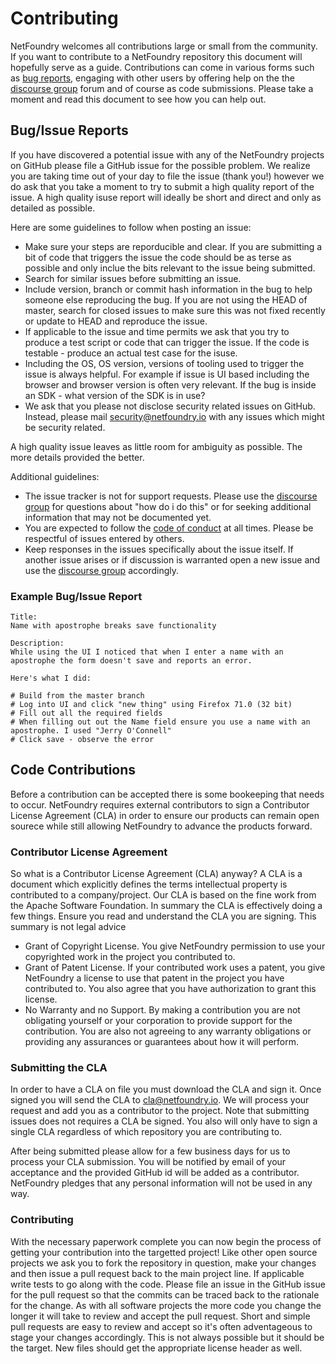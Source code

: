 # Contributing

NetFoundry welcomes all contributions large or small from the community. If you want to contribute to a NetFoundry
repository this document will hopefully serve as a guide. Contributions can come in various forms such as [bug reports](#bug-reports),
engaging with other users by offering help on the the [discourse group](https://netfoundry.discourse.group/) forum and
of course as code submissions. Please take a moment and read this document to see how you can help out.

## Bug/Issue Reports

If you have discovered a potential issue with any of the NetFoundry projects on GitHub please file a GitHub issue for
the possible problem. We realize you are taking time out of your day to file the issue (thank you!) however we do ask
that you take a moment to try to submit a high quality report of the issue. A high quality isuse report will ideally be
short and direct and only as detailed as possible.

Here are some guidelines to follow when posting an issue:

* Make sure your steps are reporducible and clear. If you are submitting a bit of code that triggers the issue the code
  should be as terse as possible and only inclue the bits relevant to the issue being submitted.
* Search for similar issues before submitting an issue.
* Include version, branch or commit hash information in the bug to help someone else reproducing the bug. If you are not
  using the HEAD of master, search for closed issues to make sure this was not fixed recently or update to HEAD and
  reproduce the issue.
* If applicable to the issue and time permits we ask that you try to produce a test script or code that can trigger the
  issue. If the code is testable - produce an actual test case for the isuse.
* Including the OS, OS version, versions of tooling used to trigger the issue is always helpful. For example if issue is
  UI based including the browser and browser version is often very relevant. If the bug is inside an SDK - what version
  of the SDK is in use?
* We ask that you please not disclose security related issues on GitHub. Instead, please mail security@netfoundry.io
  with any issues which might be security related.

A high quality issue leaves as little room for ambiguity as possible. The more details provided the better.

Additional guidelines:

* The issue tracker is not for support requests. Please use the [discourse group](https://netfoundry.discourse.group/)
  for questions about "how do i do this" or for seeking additional information that may not be documented yet.
* You are expected to follow the [code of conduct](./CODE_OF_CONDUCT.md) at all times. Please be respectful of issues
  entered by others.
* Keep responses in the issues specifically about the issue itself. If another issue arises or if discussion is
  warranted open a new issue and use the [discourse group](https://netfoundry.discourse.group/) accordingly.

### Example Bug/Issue Report

    Title: 
    Name with apostrophe breaks save functionality

    Description:
    While using the UI I noticed that when I enter a name with an apostrophe the form doesn't save and reports an error.

    Here's what I did:

    # Build from the master branch
    # Log into UI and click "new thing" using Firefox 71.0 (32 bit)
    # Fill out all the required fields
    # When filling out out the Name field ensure you use a name with an apostrophe. I used "Jerry O'Connell"
    # Click save - observe the error

## Code Contributions

Before a contribution can be accepted there is some bookeeping that needs to occur. NetFoundry requires external
contributors to sign a Contributor License Agreement (CLA) in order to ensure our products can remain open sourece while
still allowing NetFoundry to advance the products forward.

### Contributor License Agreement

So what is a Contributor License Agreement (CLA) anyway? A CLA is a document which explicitly defines the terms
intellectual property is contributed to a company/project. Our CLA is based on the fine work from the Apache Software
Foundation. In summary the CLA is effectively doing a few things. Ensure you read and understand the CLA you are
signing. This summary is not legal advice

* Grant of Copyright License. You give NetFoundry permission to use your copyrighted work in the project you contributed
 to.
* Grant of Patent License. If your contributed work uses a patent, you give NetFoundry a license to use that patent in
  the project you have contributed to. You also agree that you have authorization to grant this license.
* No Warranty and no Support. By making a contribution you are not obligating yourself or your corporation to
  provide support for the contribution. You are also not agreeing to any warranty obligations or providing any
  assurances or guarantees about how it will perform.

### Submitting the CLA

In order to have a CLA on file you must download the CLA and sign it. Once signed you will send the CLA to
[cla@netfoundry.io](mailto:cla@netfoundry.io). We will process your request and add you as a contributor to the project.
Note that submitting issues does not requires a CLA be signed.  You also will only have to sign a single CLA regardless
of which repository you are contributing to.

After being submitted please allow for a few business days for us to process your CLA submission. You will be notified
by email of your acceptance and the provided GitHub id will be added as a contributor. NetFoundry pledges that any personal information will not be used in any way.

### Contributing

With the necessary paperwork complete you can now begin the process of getting your contribution into the targetted
project! Like other open source projects we ask you to fork the repository in question, make your changes and then issue
a pull request back to the main project line. If applicable write tests to go along with the code. Please file an issue
in the GitHub issue for the pull request so that the commits can be traced back to the rationale for the change. As with
all software projects the more code you change the longer it will take to review and accept the pull request. Short and
simple pull requests are easy to review and accept so it's often adventageous to stage your changes accordingly. This is
not always possible but it should be the target. New files should get the appropriate license header as well.
